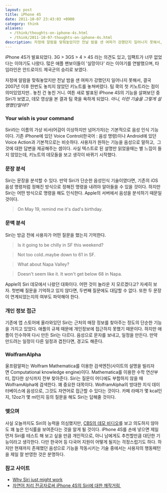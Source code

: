 ```yaml
---
layout: post
title: iPhone 4S
date: 2011-10-07 23:43:03 +0900
category: think
aliases:
  - /think/thoughts-on-iphone-4s.html
  - /think/2011-10-07-thoughts-on-iphone-4s.html
description: 자정에 알람을 맞춰놓았지만 전날 밤을 샌 여파가 강했던지 일어나지 못해서, 결국 2007년 이후 한번도 놓치지 않았던 키노트를 놓쳐버렸다.
---
```


iPhone 4S가 발표되었다. 3G > 3GS > 4 > 4S 라는 의견도 있고, 임팩트가 너무 없었다는 이야기도 나왔다. 많은 애플 팬보이들이 '실망이다' 라는 이야기를 연발했으며, 타임라인은 안드로이드 제국군의 승리로 보였다.

자정에 알람을 맞춰놓았지만 전날 밤을 샌 여파가 강했던지 일어나지 못해서, 결국 2007년 이후 한번도 놓치지 않았던 키노트를 놓쳐버렸다. 팀 쿡의 첫 키노트라는 점이 의미있었지만.. 놓친 건 놓친 거니. 여튼 새로 발표된 iPhone 4S의 기능을 살펴보던 중 Siri가 보였고, 데모 영상을 본 결과 팀 쿡을 욕하게 되었다. _아니, 이런 기술을 그렇게 설명했단말야!?_


### Your wish is your command

Siri라는 이름의 가상 비서(어감이 이상하지만 넘어가자)는 기본적으로 음성 인식 기능이다. 기존 iPhone에 있던 Voice Control(한국어 : 음성 명령)이나 Android에 있던 Voice Action과 기본적으로는 비슷하다. 사용자가 원하는 기능을 음성으로 말하고,  그것에 대한 답변을 제공해주는 셈이다. 사실 텍스트로 된 설명만 읽었을때는 별 느낌이 들지 않았는데, 키노트의 데모들을 보고 생각이 바뀌기 시작했다.


### 문장 분석

Siri는 문장을 분석할 수 있다. 만약 Siri가 단순한 음성인식 기술이였다면, 기존의 iOS 음성 명령처럼 정해진 방식으로 정해진 명령을 내려야 알아들을 수 있을 것이다. 하지만 Siri는 어떤 방식으로 명령을 해도 인식한다. Apple의 서버에서 음성을 분석하기 때문일 것이다.

> On May 19, remind me it's dad's birthday.


### 문맥 분석

Siri는 방금 전에 사용자가 어떤 질문을 했는지 기억한다.

> Is it going to be chilly in SF this weekend?

>Not too cold..maybe down to 61 in SF.

> What about Napa Valley?

> Doesn't seem like it. It won't get below 68 in Napa.

Apple의 Siri 데모에서 나왔던 대화이다. 어떤 것이 놀라운 지 모르겠다고? 자세히 보자. 첫번째 질문을 기억하고 있지 않다면, 두번째 질문에도 대답할 수 없다. 또한 두 문장이 연계되었는지의 여부도 파악해야 한다.


### 개인 정보 접근

기존에 앱 스토어에 올라와있던 Siri는 근처의 매장 정보를 찾아주는 정도의 단순한 기능을 가지고 있었다. 애플의 규제 때문에 개인정보에 접근하지 못했기 때문이다. 하지만 애플이 인수하여 다시 만든 Siri는 다르다. 음성으로 문자를 보내고, 일정을 만든다. 만약 만드려는 일정이 다른 일정과 겹친다면, 경고도 해준다.


### WolframAlpha

울프람알파는 Wolfram Mathematica를 이용한 검색엔진(사이트의 설명을 빌리자면 Computational knowledge engine)이다. Mathematica를 이용한 수학 연산부터, 잡다한 상식까지 전부 찾아준다. Siri는 질문이 어디에도 부합하지 않을 때 WolframAlpha에 검색한다. 꽤 중요한 대목이다. WolframAlpha의 방대한 지식 데이터베이스에 음성으로, 그것도 자연어로 접근할 수 있다는 것이다. 카페 라떼가 몇 kcal인지, 12oz가 몇 ml인지 등의 질문을 해도 Siri는 답해줄 것이다.


### 맺으며

사실 오늘까지도 Siri의 능력을 의심했지만, [CBS의 데모 비디오](http://www.youtube.com/watch?v=fSp1_IBotjA&feature=youtu.be&a)를 보고 의도하지 않아도 꽤 높은 인식률을 보여준다는 것을 알게 될 것이다. iPhone 4S를 손에 넣으면 제일 먼저 Siri를 테스트 해 보고 싶을 만큼 개인적으로, 아니 남에게도 추천할만큼 대단한 기능이라고 생각한다. 다만 한국어 등 다국어 지원이 어떻게 될지는 걱정스럽기도 하다. 하지만 현재까지 존재했던 음성으로 기능을 작동시키는 기술 중에서는 사용자의 행동패턴을 제일 잘 반영한 것은 분명하다.


### 참고 사이트

- [Why Siri just might work](http://thisismynext.com/2011/10/04/siri-work/)
- [자연어 처리 전공자로써 iPhone 4S의 Siri에 대한 깨작거림 ](http://hanury.net/wp/archives/2998)
